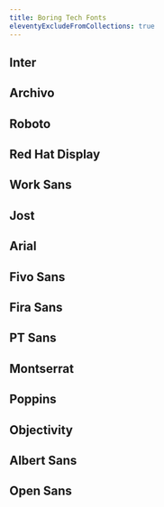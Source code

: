 ```yaml
---
title: Boring Tech Fonts
eleventyExcludeFromCollections: true
---
```


## Inter

## Archivo

## Roboto

## Red Hat Display

## Work Sans

## Jost

## Arial

## Fivo Sans

## Fira Sans

## PT Sans

## Montserrat

## Poppins

## Objectivity

## Albert Sans

## Open Sans


